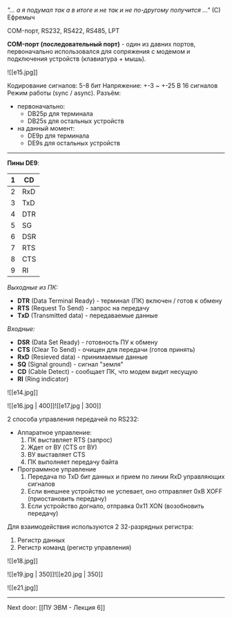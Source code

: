 *"... а я подумал так а в итоге и не так и не по-другому получится ..."* (С) Ефремыч

COM-порт, RS232, RS422, RS485, LPT

**COM-порт (последовательный порт)** - один из давних портов, первоначально использовался для сопряжения с модемом и подключения устройств (клавиатура + мышь).

![[e15.jpg]]

Кодирование сигналов: 5-8 бит
Напряжение: +-3 ~ +-25 В
16 сигналов 
Режим работы (sync / async). 
Разъём:
- первоначально: 
	- DB25p для терминала
	- DB25s для остальных устройств
- на данный момент:
	- DE9p для терминала
	- DE9s для остальных устройств

---
**Пины DE9**:

| 1   | CD  |
| --- | --- |
| 2   | RxD |
| 3   | TxD |
| 4   | DTR |
| 5   | SG  |
| 6   | DSR |
| 7   | RTS |
| 8   | CTS |
| 9   | RI  |
*Выходные из ПК:*
- **DTR** (Data Terminal Ready) - терминал (ПК) включен / готов к обмену
- **RTS** (Request To Send) - запрос на передачу
- **TxD** (Transmitted data) - передаваемые данные

*Входные:*
- **DSR** (Data Set Ready) - готовность ПУ к обмену
- **CTS** (Clear To Send) - очищен для передачи (готов принять)
- **RxD** (Resieved data) - принимаемые данные
- **SQ** (Signal ground) - сигнал "земля"
- **CD** (Cable Detect) - сообщает ПК, что модем видит несущую
- **RI** (Ring indicator) 

![[e14.jpg]]

![[e16.jpg | 400]]![[e17.jpg | 300]]

2 способа управления передачей по RS232:
- Аппаратное управление:
	1. ПК выставляет RTS (запрос)
	2. Ждет от ВУ (CTS от ВУ)
	3. ВУ выставляет CTS
	4. ПК выполняет передачу байта
- Программное управление
	1. Передача по TxD бит данных и прием по линии RxD управляющих сигналов
	2. Если внешнее устройство не успевает, оно отправляет 0xB XOFF (приостановить передачу)
	3. Если устройство догнало, отправка 0x11 XON (возобновить передачу)

Для взаимодействия используются 2 32-разрядных регистра:
1. Регистр данных 
2. Регистр команд (регистр управления)

![[e18.jpg]]

![[e19.jpg | 350]]![[e20.jpg | 350]]

![[e21.jpg]]

---

Next door: [[ПУ ЭВМ - Лекция 6]]
